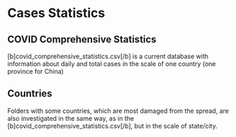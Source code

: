 # Cases Statistics #
## COVID Comprehensive Statistics ##
[b]covid_comprehensive_statistics.csv[/b] is a current database with information about daily and total cases in the scale of one country (one province for China)
## Countries ##
Folders with some countries, which are most damaged from the spread, are also investigated in the same way, as in the [b]covid_comprehensive_statistics.csv[/b], but in the scale of state/city. 
